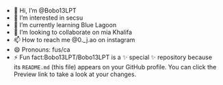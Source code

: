 - 👋 Hi, I’m @Bobo13LPT
- 👀 I’m interested in secsu
- 🌱 I’m currently learning Blue Lagoon
- 💞️ I’m looking to collaborate on mia Khalifa
- 📫 How to reach me @0._j.ao on instagram
- 😄 Pronouns: fus/ca
- ⚡ Fun fact:Bobo13LPT/Bobo13LPT is a ✨ special ✨ repository because its `README.md` (this file) appears on your GitHub profile.
You can click the Preview link to take a look at your changes.
<!---
i to bigolaru
--->
